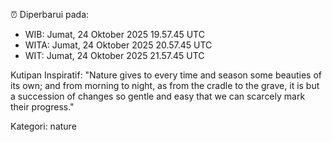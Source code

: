 ⏰ Diperbarui pada:
- WIB: Jumat, 24 Oktober 2025 19.57.45 UTC
- WITA: Jumat, 24 Oktober 2025 20.57.45 UTC
- WIT: Jumat, 24 Oktober 2025 21.57.45 UTC

Kutipan Inspiratif:
"Nature gives to every time and season some beauties of its own; and from morning to night, as from the cradle to the grave, it is but a succession of changes so gentle and easy that we can scarcely mark their progress."


Kategori: nature

